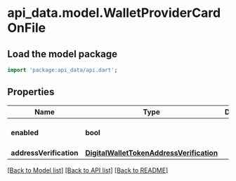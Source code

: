 # api_data.model.WalletProviderCardOnFile

## Load the model package
```dart
import 'package:api_data/api.dart';
```

## Properties
Name | Type | Description | Notes
------------ | ------------- | ------------- | -------------
**enabled** | **bool** |  | [optional] [default to false]
**addressVerification** | [**DigitalWalletTokenAddressVerification**](DigitalWalletTokenAddressVerification.md) |  | [optional] 

[[Back to Model list]](../README.md#documentation-for-models) [[Back to API list]](../README.md#documentation-for-api-endpoints) [[Back to README]](../README.md)



